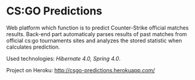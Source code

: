 CS:GO Predictions 
========================

Web platform which function is to predict Counter-Strike official matches results. 
Back-end part automaticaly parses results of past matches from official cs:go tournaments sites and analyzes the stored statistic when calculates prediction.

Used technologies: *Hibernate 4.0, Spring 4.0*.

Project on Heroku: http://csgo-predictions.herokuapp.com/

